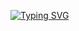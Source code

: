 [![Typing SVG](https://readme-typing-svg.herokuapp.com?color=%2336BCF7&lines=Спецификация+к+игре.+Описание+библиотеки)](https://git.io/typing-svg)
